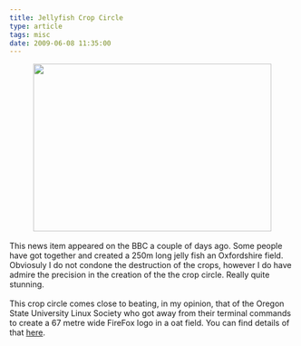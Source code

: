 ```yaml
---
title: Jellyfish Crop Circle
type: article
tags: misc
date: 2009-06-08 11:35:00
---
```

<div class="separator" style="clear:both;text-align:center;"><a href="http://img517.imageshack.us/img517/4909/51755415.jpg"><img border="0" height="296" src="http://img517.imageshack.us/img517/4909/51755415.jpg" width="420" /></a></div><br />This news item appeared on the BBC a couple of days ago.  Some people have got together and created a 250m long jelly fish an Oxfordshire field.  Obviosuly I do not condone the destruction of the crops, however I do have admire the precision in the creation of the the crop circle.  Really quite stunning.<br /><br />This crop circle comes close to beating, in my opinion, that of the Oregon State University Linux Society who got away from their terminal commands to create a 67 metre wide FireFox logo in a oat field. You can find details of that <a href="http://lug.oregonstate.edu/events/firefox/crop-circle">here</a>.<div class="blogger-post-footer"><img width='1' height='1' src='https://blogger.googleusercontent.com/tracker/31453821-5681352740816857024?l=www.jamesdoc.co.uk' alt='' /></div>
